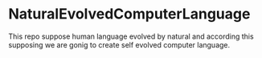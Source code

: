 # NaturalEvolvedComputerLanguage
This repo suppose human language evolved by natural and  according this supposing we are gonig to create self evolved computer language.
